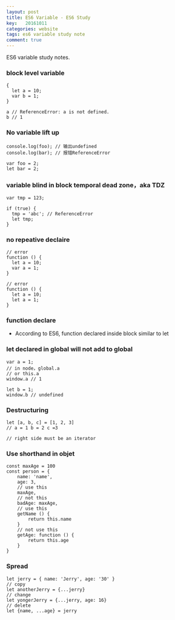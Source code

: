 ```yaml
---
layout: post
title: ES6 Variable - ES6 Study
key:   20161011
categories: website
tags: es6 variable study note
comment: true
---
```


ES6 variable study notes.

### block level variable

```
{
  let a = 10;
  var b = 1;
}

a // ReferenceError: a is not defined.
b // 1
```

### No variable lift up

```
console.log(foo); // 输出undefined
console.log(bar); // 报错ReferenceError

var foo = 2;
let bar = 2;
```

### variable blind in block temporal dead zone，aka TDZ

```
var tmp = 123;

if (true) {
  tmp = 'abc'; // ReferenceError
  let tmp;
}
```

### no repeative declaire

```
// error
function () {
  let a = 10;
  var a = 1;
}

// error
function () {
  let a = 10;
  let a = 1;
}
```
### function declare

- According to ES6, function declared inside block similar to let

### let declared in global will not add to global
```
var a = 1;
// in node，global.a
// or this.a
window.a // 1

let b = 1;
window.b // undefined
```

### Destructuring
```
let [a, b, c] = [1, 2, 3]
// a = 1 b = 2 c =3

// right side must be an iterator
```

### Use shorthand in objet

```
const maxAge = 100
const person = {
    name: 'name',
    age: 3,
    // use this
    maxAge,
    // not this
    badAge: maxAge,
    // use this
    getName () {
        return this.name
    }
    // not use this
    getAge: function () {
        return this.age
    }
}
```

### Spread

```
let jerry = { name: 'Jerry', age: '30' }
// copy
let anotherJerry = {...jerry}
// change
let yongerJerry = {...jerry, age: 16}
// delete
let {name, ...age} = jerry
```